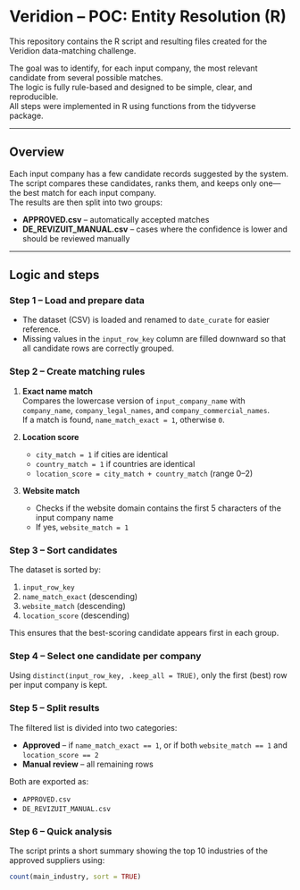 # Veridion – POC: Entity Resolution (R)

This repository contains the R script and resulting files created for the Veridion data-matching challenge.

The goal was to identify, for each input company, the most relevant candidate from several possible matches.  
The logic is fully rule-based and designed to be simple, clear, and reproducible.  
All steps were implemented in R using functions from the tidyverse package.

---

## Overview

Each input company has a few candidate records suggested by the system.  
The script compares these candidates, ranks them, and keeps only one—the best match for each input company.  
The results are then split into two groups:

- **APPROVED.csv** – automatically accepted matches  
- **DE_REVIZUIT_MANUAL.csv** – cases where the confidence is lower and should be reviewed manually

---

## Logic and steps

### Step 1 – Load and prepare data
- The dataset (CSV) is loaded and renamed to `date_curate` for easier reference.  
- Missing values in the `input_row_key` column are filled downward so that all candidate rows are correctly grouped.

### Step 2 – Create matching rules
1. **Exact name match**  
   Compares the lowercase version of `input_company_name` with  
   `company_name`, `company_legal_names`, and `company_commercial_names`.  
   If a match is found, `name_match_exact = 1`, otherwise `0`.

2. **Location score**  
   - `city_match = 1` if cities are identical  
   - `country_match = 1` if countries are identical  
   - `location_score = city_match + country_match` (range 0–2)

3. **Website match**  
   - Checks if the website domain contains the first 5 characters of the input company name  
   - If yes, `website_match = 1`

### Step 3 – Sort candidates
The dataset is sorted by:
1. `input_row_key`
2. `name_match_exact` (descending)
3. `website_match` (descending)
4. `location_score` (descending)

This ensures that the best-scoring candidate appears first in each group.

### Step 4 – Select one candidate per company
Using `distinct(input_row_key, .keep_all = TRUE)`, only the first (best) row per input company is kept.

### Step 5 – Split results
The filtered list is divided into two categories:
- **Approved** – if `name_match_exact == 1`, or if both `website_match == 1` and `location_score == 2`
- **Manual review** – all remaining rows

Both are exported as:
- `APPROVED.csv`
- `DE_REVIZUIT_MANUAL.csv`

### Step 6 – Quick analysis
The script prints a short summary showing the top 10 industries of the approved suppliers using:

```r
count(main_industry, sort = TRUE)
